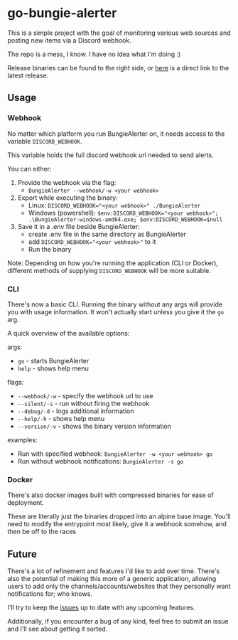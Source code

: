 # go-bungie-alerter

This is a simple project with the goal of monitoring various web sources and posting new items via a Discord webhook.

The repo is a mess, I know. I have no idea what I'm doing :)

Release binaries can be found to the right side, or [here](https://github.com/OverlyDev/go-bungie-alerter/releases/latest) is a direct link to the latest release.

## Usage

### Webhook
No matter which platform you run BungieAlerter on, it needs access to the variable `DISCORD_WEBHOOK`.

This variable holds the full discord webhook url needed to send alerts.

You can either:
1. Provide the webhook via the flag:
    - `BungieAlerter --webhook/-w <your webhook>`
2. Export while executing the binary:
    - Linux: `DISCORD_WEBHOOK="<your webhook>" ./BungieAlerter`
    - Windows (powershell): `$env:DISCORD_WEBHOOK="<your webhook>"; .\BungieAlerter-windows-amd64.exe; $env:DISCORD_WEBHOOK=$null`
3. Save it in a .env file beside BungieAlerter:
    - create .env file in the same directory as BungieAlerter
    - add `DISCORD_WEBHOOK="<your webhook>"` to it
    - Run the binary

Note: Depending on how you're running the application (CLI or Docker), different methods of supplying `DISCORD_WEBHOOK` will be more suitable.

### CLI
There's now a basic CLI. Running the binary without any args will provide you with usage information. It won't actually start unless you give it the `go` arg.

A quick overview of the available options:

args:
- `go`   - starts BungieAlerter
- `help` - shows help menu

flags:
- `--webhook/-w` - specify the webhook url to use
- `--silent/-s`  - run without firing the webhook
- `--debug/-d`   - logs additional information
- `--help/-h`    - shows help menu
- `--version/-v` - shows the binary version information 

examples:
- Run with specified webhook: `BungieAlerter -w <your webhook> go`
- Run without webhook notifications: `BungieAlerter -s go`


### Docker
There's also docker images built with compressed binaries for ease of deployment.

These are literally just the binaries dropped into an alpine base image. You'll need to modify the entrypoint most likely, give it a webhook somehow, and then be off to the races

## Future
There's a lot of refinement and features I'd like to add over time. There's also the potential of making this more of a generic application, allowing users to add only the channels/accounts/websites that they personally want notifications for; who knows.

I'll try to keep the [issues](https://github.com/OverlyDev/go-bungie-alerter/issues) up to date with any upcoming features.

Additionally, if you encounter a bug of any kind, feel free to submit an issue and I'll see about getting it sorted.
